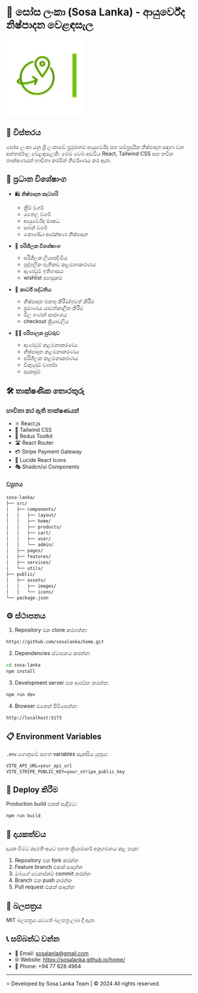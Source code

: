 # 🌺 සෝස ලංකා (Sosa Lanka) - ආයුර්වේද නිෂ්පාදන වෙළඳසැල

![Sosa Lanka Logo](./public/assets/images/logo.png)

## 📝 විස්තරය

සෝස ලංකා යනු ශ්‍රී ලංකාවේ ප්‍රමුඛතම ආයුර්වේද සහ සම්ප්‍රදායික නිෂ්පාදන සඳහා වන අන්තර්ජාල වෙළඳසැලකි. මෙම වෙබ් අඩවිය React, Tailwind CSS සහ නවීන තාක්ෂණයන් භාවිතා කරමින් නිර්මාණය කර ඇත.

## 🌟 ප්‍රධාන විශේෂාංග

- 🛍️ **නිෂ්පාදන කැටගරි**
  - ක්‍රීම් වර්ග
  - තෛල වර්ග
  - ආයුර්වේද ඖෂධ
  - සබන් වර්ග
  - කොණ්ඩා ආරක්ෂණ නිෂ්පාදන

- 👤 **පරිශීලක විශේෂාංග**
  - පරිශීලක ලියාපදිංචිය
  - පුද්ගලික පැතිකඩ කළමනාකරණය
  - ඇණවුම් ඉතිහාසය
  - wishlist පහසුකම

- 🛒 **කාර්ට් පද්ධතිය**
  - නිෂ්පාදන එකතු කිරීම/ඉවත් කිරීම
  - ප්‍රමාණය යාවත්කාලීන කිරීම
  - මිල ගණන් සාරාංශය
  - checkout ක්‍රියාවලිය

- 👨‍💼 **පරිපාලක පුවරුව**
  - ඇණවුම් කළමනාකරණය
  - නිෂ්පාදන කළමනාකරණය
  - පරිශීලක කළමනාකරණය
  - විකුණුම් වාර්තා
  - සැකසුම්

## 🛠️ තාක්ෂණික තොරතුරු

### භාවිතා කර ඇති තාක්ෂණයන්

- ⚛️ React.js
- 🎨 Tailwind CSS
- 🔄 Redux Toolkit
- 🛣️ React Router
- 💳 Stripe Payment Gateway
- 🎯 Lucide React Icons
- 🎭 Shadcn/ui Components

### ව්‍යුහය

```
sosa-lanka/
├── src/
│   ├── components/
│   │   ├── layout/
│   │   ├── home/
│   │   ├── products/
│   │   ├── cart/
│   │   ├── user/
│   │   └── admin/
│   ├── pages/
│   ├── features/
│   ├── services/
│   └── utils/
├── public/
│   ├── assets/
│   │   ├── images/
│   │   └── icons/
└── package.json
```

## ⚙️ ස්ථාපනය

1. Repository එක clone කරගන්න:
```bash
https://github.com/sosalanka/home.git
```

2. Dependencies ස්ථාපනය කරන්න:
```bash
cd sosa-lanka
npm install
```

3. Development server එක ආරම්භ කරන්න:
```bash
npm run dev
```

4. Browser එකෙන් පිවිසෙන්න:
```
http://localhost:5173
```

## 📋 Environment Variables

`.env` ගොනුවේ පහත variables සැකසිය යුතුය:

```env
VITE_API_URL=your_api_url
VITE_STRIPE_PUBLIC_KEY=your_stripe_public_key
```

## 🚀 Deploy කිරීම

Production build එකක් සෑදීමට:

```bash
npm run build
```

## 👥 දායකත්වය

දායක වීමට කැමති අයට පහත ක්‍රියාමාර්ග අනුගමනය කළ හැක:

1. Repository එක fork කරන්න
2. Feature branch එකක් සාදන්න
3. ඔබගේ වෙනස්කම් commit කරන්න
4. Branch එක push කරන්න
5. Pull request එකක් සාදන්න

## 📝 බලපත්‍රය

MIT බලපත්‍රය යටතේ බලපත්‍ර ලබා දී ඇත.

## 📞 සම්බන්ධ වන්න

- 📧 Email: sosalanla@gmail.com
- 🌐 Website: https://sosalanka.github.io/home/
- 📱 Phone: +94 77 628 4964

---
⭐️ Developed by Sosa Lanka Team | © 2024 All rights reserved.

